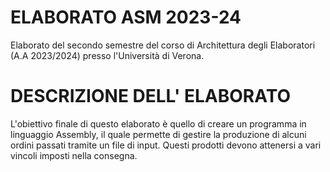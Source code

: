 # ELABORATO ASM 2023-24
Elaborato del secondo semestre del corso di Architettura degli Elaboratori (A.A 2023/2024) presso l'Università di Verona.

# DESCRIZIONE DELL' ELABORATO
L'obiettivo finale di questo elaborato è quello di creare un programma in linguaggio Assembly, il quale permette di gestire la produzione di alcuni ordini passati tramite un file di input. Questi prodotti devono attenersi a vari vincoli imposti nella consegna.
